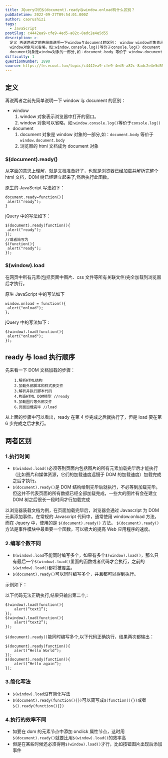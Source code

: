 ```yaml
---
title: JQuery中的$(​document).ready与window.onload有什么区别？
pubDatetime: 2022-09-27T09:54:01.000Z
author: caorushizi
tags:
  - JavaScript
postSlug: c4442ea9-cfe9-4ed5-a82c-8adc2e4e5d55
description: >-
  定义 再说两者之前先简单说明一下window与document的区别： window window对象表示浏览器中打开的窗口。
  window对象可以省略，如:window.console.log()等价于console.log() document
  document对象是window对象的一部分,如：document.body 等价于 window.document.body 浏览器的html文档
difficulty: 1
questionNumber: 1890
source: https://fe.ecool.fun/topic/c4442ea9-cfe9-4ed5-a82c-8adc2e4e5d55
---
```


## 定义

再说两者之前先简单说明一下 window 与 document 的区别：

- window
  1.  window 对象表示浏览器中打开的窗口。
  2.  window 对象可以省略，如:`window.console.log()`等价于`console.log()`
- document
  1.  document 对象是 window 对象的一部分,如：`document.body` 等价于 `window.document.body`
  2.  浏览器的 html 文档成为 document 对象

### $(document).ready()

从字面的意思上理解，就是文档准备好了，也就是浏览器已经加载并解析完整个 html 文档，DOM 树已经建立起来了,然后执行此函数。

原生的 JavaScript 写法如下：

```
document.ready=function(){
 alert("ready");
}

```

jQuery 中的写法如下：

```
$(document).ready(function(){
 alert("ready");
});
//或者简写为
$(function(){
 alert("ready");
});

```

### $(window).load

在网页中所有元素(包括页面中图片、css 文件等所有关联文件)完全加载到浏览器后才执行。

原生 JavaScript 中的写法如下

```
window.onload = function(){
 alert("onload");
};

```

jQuery 中的写法如下：

```
$(window).load(function(){
 alert("onload");
});

```

## ready 与 load 执行顺序

先来看一下 DOM 文档加载的步骤：

```
    1.解析HTML结构
    2.加载外部脚本和样式表文件
    3.解析并执行脚本代码
    4.构造HTML DOM模型 //ready
    5.加载图片等外部文件
    6.页面加载完毕 //load

```

从上面的步骤中可以看出，ready 在第 4 步完成之后就执行了，但是 load 要在第 6 步完成之后才执行。

## 两者区别

### 1.执行时间

- `$(window).load()`必须等到页面内包括图片的所有元素加载完毕后才能执行（比如图片和媒体资源，它们的加载速度远慢于 DOM 的加载速度）加载完成之后才执行。
- `$(document).ready()`是 DOM 结构绘制完毕后就执行，不必等到加载完毕。但这并不代表页面的所有数据已经全部加载完成，一些大的图片有会在建立 DOM 树之后很长一段时间才行加载完成

以浏览器装载文档为例，在页面加载完毕后，浏览器会通过 Javascript 为 DOM 元素添加事件。在常规的 Javascript 代码中，通常使用 window.onload 方法，而在 Jquery 中，使用的是 `$(document).ready()` 方法。 `$(document).ready()`方法是事件模块中最重要一个函数，可以极大的提高 Web 应用程序的速度。

### 2.编写个数不同

- `$(window).load`不能同时编写多个，如果有多个`$(window).load()`，那么只有最后一个`$(window).load()`里面的函数或者代码才会执行，之前的`$(window).load()`都将被覆盖。
- `$(document).ready()`可以同时编写多个，并且都可以得到执行。

示例如下：

以下代码无法正确执行,结果只输出第二个,:

```
$(window).load(function(){
    alert(“text1”);
});
$(window).load(function(){
    alert(“text2”);
});

```

`$(document).ready()`能同时编写多个,以下代码正确执行，结果两次都输出：

```
$(document).ready(function(){
    alert(“Hello World”);
});
$(document).ready(function(){
    alert(“Hello again”);
});

```

### 3.简化写法

- `$(window).load`没有简化写法
- `$(document).ready(function(){})`可以简写成`$(function(){})`或者`$().ready(function(){})`

### 4.执行的效率不同

- 如要在 dom 的元素节点中添加 onclick 属性节点，这时用`$(document).ready()`就要比用`$(window).load()`的效率高
- 但是在某些时候还必须得用`$(window).load()`才行，比如按钮图片出现后添加事件
